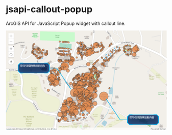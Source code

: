 # jsapi-callout-popup
ArcGIS API for JavaScript Popup widget with callout line.

![image](https://github.com/Aiooioo/jsapi-callout-popup/blob/main/images/1.png)
